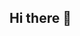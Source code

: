 ## Hi there 👋

<!--
**KyungHoon03/KyungHoon03** is a ✨ _special_ ✨ repository because its `README.md` (this file) appears on your GitHub profile.

<div align="center">
  
  # 👋 Hi, I'm **KyungHoon Lee (경훈)**
  🌐 Backend Developer | 🎨 Media Tech Creator | 🚀 DevOps Enthusiast | 📢 Community Builder
  
  ---
  
  ![Profile Views](https://komarev.com/ghpvc/?username=YOUR_GITHUB_ID&color=blueviolet&style=flat-square)

</div>

---

## 🧑‍💻 About Me
- 🎓 Catholic Univ. of Korea, Media Tech & Content + Computer Information Engineering  
- 🖥️ Full-stack experience, with a **Backend/DevOps focus**  
- 🎨 Skilled in **Media Production, Branding & Design** (Photoshop, Premiere, Figma)  
- ☁️ Passionate about **Cloud, Automation, and Scalable Systems**  
- 📚 Writing and sharing knowledge through **blogs, docs, and mentoring**  
- 🧑‍🤝‍🧑 Community leader @ LikeLion Catholic Univ. 13th  

---

## 🛠️ Tech Stacks

### 🔹 Programming Languages
![Python](https://img.shields.io/badge/Python-3776AB?style=for-the-badge&logo=python&logoColor=white)
![C](https://img.shields.io/badge/C-A8B9CC?style=for-the-badge&logo=c&logoColor=white)
![Processing](https://img.shields.io/badge/Processing-006699?style=for-the-badge&logo=processing-foundation&logoColor=white)

### 🔹 Web Development
**Front-End**  
![HTML](https://img.shields.io/badge/HTML5-E34F26?style=for-the-badge&logo=html5&logoColor=white)
![CSS](https://img.shields.io/badge/CSS3-1572B6?style=for-the-badge&logo=css3&logoColor=white)
![JavaScript](https://img.shields.io/badge/JavaScript-F7DF1E?style=for-the-badge&logo=javascript&logoColor=black)

**Back-End**  
![Java](https://img.shields.io/badge/Java-007396?style=for-the-badge&logo=openjdk&logoColor=white)
![Spring Boot](https://img.shields.io/badge/SpringBoot-6DB33F?style=for-the-badge&logo=springboot&logoColor=white)
![MySQL](https://img.shields.io/badge/MySQL-4479A1?style=for-the-badge&logo=mysql&logoColor=white)
![JPA](https://img.shields.io/badge/JPA-59666C?style=for-the-badge&logo=hibernate&logoColor=white)

**System Integration**  
![LabVIEW](https://img.shields.io/badge/LabVIEW-FFDB00?style=for-the-badge&logo=labview&logoColor=black)

### 🔹 DevOps & Infra
![AWS](https://img.shields.io/badge/AWS-232F3E?style=for-the-badge&logo=amazonaws&logoColor=white)
![Oracle Cloud](https://img.shields.io/badge/OracleCloud-F80000?style=for-the-badge&logo=oracle&logoColor=white)
![Docker](https://img.shields.io/badge/Docker-2496ED?style=for-the-badge&logo=docker&logoColor=white)
![Nginx](https://img.shields.io/badge/Nginx-009639?style=for-the-badge&logo=nginx&logoColor=white)
![GitHub Actions](https://img.shields.io/badge/GitHubActions-2088FF?style=for-the-badge&logo=githubactions&logoColor=white)

### 🔹 Media Tech
![Photoshop](https://img.shields.io/badge/Photoshop-31A8FF?style=for-the-badge&logo=adobephotoshop&logoColor=white)
![Premiere Pro](https://img.shields.io/badge/PremierePro-9999FF?style=for-the-badge&logo=adobepremierepro&logoColor=white)
![Vegas Pro](https://img.shields.io/badge/VegasPro-1A1A1A?style=for-the-badge&logo=vegas&logoColor=white)
![Studio One](https://img.shields.io/badge/StudioOne-5A4E9C?style=for-the-badge&logo=presonus&logoColor=white)

### 🔹 Gaming Tools
![Buildbox](https://img.shields.io/badge/Buildbox-FF8000?style=for-the-badge&logo=buildbox&logoColor=white)

### 🔹 Collaboration & Tools
![Notion](https://img.shields.io/badge/Notion-000000?style=for-the-badge&logo=notion&logoColor=white)
![Discord](https://img.shields.io/badge/Discord-5865F2?style=for-the-badge&logo=discord&logoColor=white)
![GitHub](https://img.shields.io/badge/GitHub-181717?style=for-the-badge&logo=github&logoColor=white)
![Figma](https://img.shields.io/badge/Figma-F24E1E?style=for-the-badge&logo=figma&logoColor=white)
![Miricanvas](https://img.shields.io/badge/Miricanvas-FF3366?style=for-the-badge)
![MangoToon](https://img.shields.io/badge/MangoToon-FFCC00?style=for-the-badge)

---

## 📊 GitHub Stats

![KyungHoon's GitHub Stats](https://github-readme-stats.vercel.app/api?username=YOUR_GITHUB_ID&show_icons=true&theme=tokyonight)
![Top Langs](https://github-readme-stats.vercel.app/api/top-langs/?username=YOUR_GITHUB_ID&layout=compact&theme=tokyonight)

---

## 🚀 Featured Projects
- **ByteCookie** 🍪: 시니어 맞춤 채용 플랫폼 (Spring Boot + AWS + RDS + GPT API)  
- **AirAction** 🌫️: 날씨·공기질 기반 라이프스타일 추천 서비스 (Oracle Cloud + Docker + Kakao API)  
- **Re-Fly** 🛠️: 자동 배포 & 장애 추적 시스템 (GitHub Actions + AWS + Docker)  
- **Blendish** 🍲: 음식 취향 기반 가상 셰프 프로젝트 (AI + UX 기획)  
- **SENiorNAVi** 👴: 고령자 대상 진로 탐색 AI 플랫폼 (ML + Firebase + Flutter)  

---

## ✨ Contact
- 📧 Email: your.email@example.com  
- 📝 Blog: [Tistory Blog](https://yourblog.tistory.com)  
- 💼 Portfolio: [Notion Portfolio](https://www.notion.so/yourportfolio)  

-->
